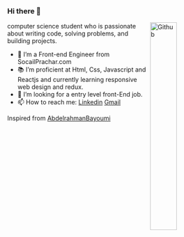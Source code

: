 ### Hi there 👋

<img width="35%" align="right" alt="Github" src="https://user-images.githubusercontent.com/48678280/88862734-4903af80-d201-11ea-968b-9c939d88a37c.gif" />

 computer science student who is passionate about writing code, solving problems, and building projects.

- 🔭 I’m  a Front-end Engineer  from SocailPrachar.com
- 📚 I’m proficient at Html, Css, Javascript and Reactjs and currently learning responsive web design and redux.
- 👯 I’m looking for a entry level front-End job. 
- 📫 How to reach me: [Linkedin](https://www.linkedin.com/in/hari-krishna-gunnala-3b89b9224/) [Gmail](mailto:harikrishnagunnala833@gmail.com)

Inspired from [AbdelrahmanBayoumi](https://github.com/hazemessam)
